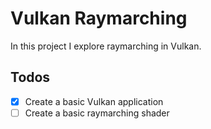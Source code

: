 # Vulkan Raymarching
In this project I explore raymarching in Vulkan.

## Todos
- [x] Create a basic Vulkan application
- [ ] Create a basic raymarching shader